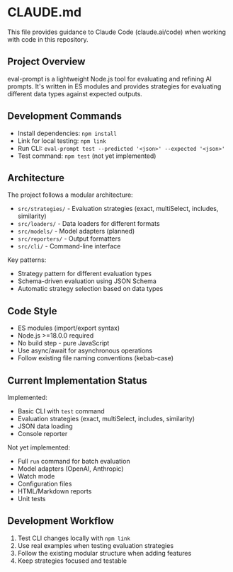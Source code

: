 # CLAUDE.md

This file provides guidance to Claude Code (claude.ai/code) when working with code in this repository.

## Project Overview

eval-prompt is a lightweight Node.js tool for evaluating and refining AI prompts. It's written in ES modules and provides strategies for evaluating different data types against expected outputs.

## Development Commands

- Install dependencies: `npm install`
- Link for local testing: `npm link`
- Run CLI: `eval-prompt test --predicted '<json>' --expected '<json>'`
- Test command: `npm test` (not yet implemented)

## Architecture

The project follows a modular architecture:

- `src/strategies/` - Evaluation strategies (exact, multiSelect, includes, similarity)
- `src/loaders/` - Data loaders for different formats
- `src/models/` - Model adapters (planned)
- `src/reporters/` - Output formatters
- `src/cli/` - Command-line interface

Key patterns:

- Strategy pattern for different evaluation types
- Schema-driven evaluation using JSON Schema
- Automatic strategy selection based on data types

## Code Style

- ES modules (import/export syntax)
- Node.js >=18.0.0 required
- No build step - pure JavaScript
- Use async/await for asynchronous operations
- Follow existing file naming conventions (kebab-case)

## Current Implementation Status

Implemented:

- Basic CLI with `test` command
- Evaluation strategies (exact, multiSelect, includes, similarity)
- JSON data loading
- Console reporter

Not yet implemented:

- Full `run` command for batch evaluation
- Model adapters (OpenAI, Anthropic)
- Watch mode
- Configuration files
- HTML/Markdown reports
- Unit tests

## Development Workflow

1. Test CLI changes locally with `npm link`
2. Use real examples when testing evaluation strategies
3. Follow the existing modular structure when adding features
4. Keep strategies focused and testable
